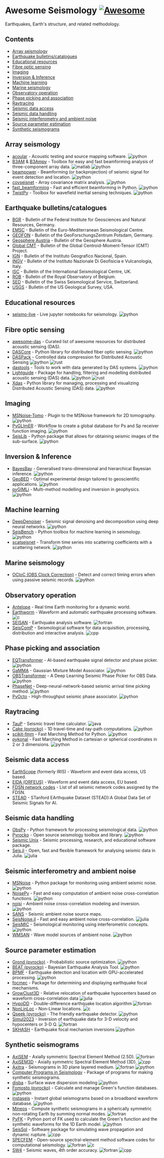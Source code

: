 # Awesome Seismology [![Awesome](https://awesome.re/badge.svg)](https://awesome.re)

Earthquakes, Earth's structure, and related methodology.

## Contents

- [Array seismology](#array-seismology)
- [Earthquake bulletins/catalogues](#earthquake-bulletinscatalogues)
- [Educational resources](#educational-resources)
- [Fibre optic sensing](#fibre-optic-sensing)
- [Imaging](#imaging)
- [Inversion \& Inference](#inversion--inference)
- [Machine learning](#machine-learning)
- [Marine seismology](#marine-seismology)
- [Observatory operation](#observatory-operation)
- [Phase picking and association](#phase-picking-and-association)
- [Raytracing](#raytracing)
- [Seismic data access](#seismic-data-access)
- [Seismic data handling](#seismic-data-handling)
- [Seismic interferometry and ambient noise](#seismic-interferometry-and-ambient-noise)
- [Source parameter estimation](#source-parameter-estimation)
- [Synthetic seismograms](#synthetic-seismograms)

## Array seismology

- [acoular](https://www.acoular.org) - Acoustic testing and source mapping software. ![python](assets/python.png)
- [B3AM](https://github.com/katrinloer/B3AM) & [B3Ampy](https://github.com/cl-finger/B3Ampy) - Toolbox for easy and fast beamforming analysis of three-component array data. ![matlab](assets/matlab.png) ![python](assets/python.png)
- [beampower](https://github.com/ebeauce/beampower) - Beamforming (or backprojection) of seismic signal for event detection and location. ![python](assets/python.png)
- [covseisnet](https://github.com/leonard-seydoux/covseisnet) - Array covariance matrix analysis. ![python](assets/python.png)
- [fast_beamforming](https://github.com/schipp/fast_beamforming) - Fast and efficient beamforming in Python. ![python](assets/python.png)
- [TwistPy](https://twistpy.org) - Toolbox for wavefield inertial sensing techniques. ![python](assets/python.png)

## Earthquake bulletins/catalogues

- [BGR](https://www.szgrf.bgr.de) - Bulletin of the Federal Institute for Geosciences and Natural Resources, Germany.
- [EMSC](https://emsc-csem.org) - Bulletin of the Euro-Mediterranean Seismological Centre.
- [GEOFON](https://geofon.gfz-potsdam.de) - Bulletin of the GeoForschungsZentrum Potsdam, Germany.
- [Geosphere Austria](https://beta.geosphere.at/de/karten/aktuelle-erdbeben#tab=tablemode) - Bulletin of the Geosphere Austria.
- [Global CMT](https://www.globalcmt.org) - Bulletin of the Global Centroid-Moment-Tensor (CMT) Project.
- [IGN](https://www.ign.es/web/en/ign/portal/sis-catalogo-terremotos) - Bulletin of the Instituto Geografico Nacional, Spain.
- [INGV](https://www.ingv.it/en/resources-and-services/environment-earthquakes-and-volcanoes/newsletters) - Bulletin of the Instituto Nazionale Di Geofisicia e Vulcanologia, Italy.
- [ISC](https://www.isc.ac.uk/iscbulletin/) - Bulletin of the International Seismological Centre, UK.
- [ROB](http://seismology.be/en) - Bulletin of the Royal Observatory of Belgium.
- [SED](http://www.seismo.ethz.ch/en/home/) - Bulletin of the Swiss Seismological Service, Switzerland.
- [USGS](https://earthquake.usgs.gov/earthquakes/map/) - Bulletin of the US Geological Survey, USA.

## Educational resources

- [seismo-live](https://seismo-live.github.io) - Live jupyter notebooks for seismology. ![python](assets/python.png)

## Fibre optic sensing

- [awesome-das](https://github.com/DAS-RCN/awesome-das) - Curated list of awesome resources for distributed acoustic sensing (DAS).
- [DASCore](https://dascore.netlify.app) - Python library for distributed fiber optic sensing. ![python](assets/python.png)
- [DASPack](https://github.com/asleix/daspack) - Controlled data compression for Distributed Acoustic Sensing ![python](assets/python.png) ![rust](assets/rust.png)
- [dastools](https://git.gfz-potsdam.de/javier/dastools) - Tools to work with data generated by DAS systems. ![python](assets/python.png)
- [Lightguide](https://github.com/pyrocko/lightguide) - Package for handling, filtering and modelling distributed acoustic sensing (DAS) data. ![python](assets/python.png) ![rust](assets/rust.png)
- [Xdas](https://github.com/xdas-dev/xdas) - Python library for managing, processing and visualizing Distributed Acoustic Sensing (DAS) data. ![python](assets/python.png)

## Imaging

- [MSNoise-Tomo](https://github.com/ThomasLecocq/msnoise-tomo) - Plugin to the MSNoise framework for 2D tomography. ![python](assets/python.png)
- [PyGLImER](https://github.com/PyGLImER/PyGLImER) - Workflow to create a global database for Ps and Sp receiver function imaging. ![python](assets/python.png)
- [SeisLib](https://github.com/fmagrini/seislib) - Python package that allows for obtaining seismic images of the sub-surface. ![python](assets/python.png)

## Inversion & Inference

- [BayesBay](https://github.com/fmagrini/bayes-bay) - Generalised trans-dimensional and hierarchical Bayesian inference. ![python](assets/python.png)
- [GeoBED](https://github.com/dominik-strutz/GeoBED) - Optimal experimental design tailored to geoscientific applications. ![python](assets/python.png)
- [pyGIMLi](https://www.pygimli.org) - Multi-method modelling and inversion in geophysics. ![python](assets/python.png)

## Machine learning

- [DeepDenoiser](https://github.com/AI4EPS/DeepDenoiser) - Seismic signal denoising and decomposition using deep neural networks. ![python](assets/python.png)
- [SeisBench](https://github.com/seisbench/seisbench) - Python toolbox for machine learning in seismology. ![python](assets/python.png)
- [scatseisnet](https://github.com/scatseisnet/scatseisnet) - Transform time series into scattering coefficients with a scattering network. ![python](assets/python.png)

## Marine seismology

- [OCloC (OBS Clock Correction)](https://ocloc.readthedocs.io/en/latest/index.html) - Detect and correct timing errors when using passive seismic records. ![python](assets/python.png)

## Observatory operation

- [Antelope](https://brtt.com) - Real time Earth monitoring for a dynamic world.
- [Earthworm](https://gitlab.com/seismic-software/earthworm/) - Waveform and automatic earthquake processing software. ![c](assets/c.png)
- [SEISAN](https://seisan.info) - Earthquake analysis software. ![fortran](assets/fortran.png)
- [SeisComP](https://www.seiscomp.de) - Seismological software for data acquisition, processing, distribution and interactive analysis. ![cpp](assets/cpp.png)

## Phase picking and association

- [EQTransformer](https://github.com/smousavi05/EQTransformer) - AI-based earthquake signal detector and phase picker. ![python](assets/python.png)
- [GaMMA](https://github.com/AI4EPS/GaMMA) - Gaussian Mixture Model Associator. ![python](assets/python.png)
- [OBSTransformer](https://github.com/alirezaniki/OBSTransformer) - A Deep Learning Seismic Phase Picker for OBS Data. ![python](assets/python.png)
- [PhaseNet](https://github.com/AI4EPS/PhaseNet) - Deep-neural-network-based seismic arrival time picking method. ![python](assets/python.png)
- [PyOcto](https://github.com/yetinam/pyocto) - High-throughput seismic phase associator. ![python](assets/python.png)

## Raytracing

- [TauP](http://www.seis.sc.edu/taup/) - Seismic travel time calculator. ![java](assets/java.png)
- [Cake (pyrocko)](https://pyrocko.org/docs/current/apps/cake/) - 1D travel-time and ray-path computations. ![python](assets/python.png)
- [scikit-fmm](https://github.com/scikit-fmm/scikit-fmm) - Fast Marching Method for Python. ![python](assets/python.png)
- [pykonal](https://github.com/malcolmw/pykonal) - Fast Marching Method in cartesian or spherical coordinates in 2 or 3 dimensions. ![python](assets/python.png)

## Seismic data access

- [EarthScope](https://ds.iris.edu/ds/nodes/dmc/data/) (formerly IRIS) - Waveform and event data access, US based.
- [EIDA (ORFEUS)](https://orfeus-eu.org/data/eida/) - Waveform and event data access, EU based.
- [FDSN network codes](https://www.fdsn.org/networks/) - List of all seismic network codes assigned by the FDSN.
- [STEAD](https://github.com/smousavi05/STEAD) - STanford EArthquake Dataset (STEAD):A Global Data Set of Seismic Signals for AI.

## Seismic data handling

- [ObsPy](https://github.com/obspy/obspy/wiki/) - Python framework for processing seismological data. ![python](assets/python.png)
- [Pyrocko](https://pyrocko.org) - Open source seismology toolbox and library. ![python](assets/python.png)
- [Seismic Unix](https://github.com/JohnWStockwellJr/SeisUnix) - Seismic processing, research, and educational software package.
- [Seis.jl](https://github.com/anowacki/Seis.jl) - Open, fast and flexible framework for analysing seismic data in Julia. ![julia](assets/julia.png)

## Seismic interferometry and ambient noise

- [MSNoise](http://www.msnoise.org) - Python package for monitoring using ambient seismic noise. ![python](assets/python.png)
- [NoisePy](https://github.com/noisepy/NoisePy) - Fast and easy computation of ambient noise cross-correlation functions. ![python](assets/python.png)
- [noisi](https://github.com/lermert/noisi) - Ambient noise cross-correlation modeling and inversion. ![python](assets/python.png)
- [SANS](https://sans.ethz.ch) - Seismic ambient noise source maps.
- [SeisNoise.jl](https://github.com/JuliaSeismo/SeisNoise.jl) - Fast and easy ambient noise cross-correlation. ![julia](assets/julia.png)
- [SeisMIC](https://github.com/PeterMakus/SeisMIC) - Seismological monitoring using interferometric concepts. ![python](assets/python.png)
- [WMSAN](https://tomasetl.gricad-pages.univ-grenoble-alpes.fr/ww3-source-maps/) - Wave model sources of ambient noise. ![python](assets/python.png)

## Source parameter estimation

- [Grond (pyrocko)](https://pyrocko.org/grond) - Probabilistic source optimization. ![python](assets/python.png)
- [BEAT (pyrocko)](https://pyrocko.org/beat) - Bayesian Earthquake Analysis Tool. ![python](assets/python.png)
- [BPMF](https://github.com/ebeauce/Seismic_BPMF) - Earthquake detection and location with GPU-accelerated processing. ![python](assets/python.png)
- [focmec](https://seiscode.iris.washington.edu/projects/focmec) - Package for determining and displaying earthquake focal mechanisms.
- [GrowClust3D](https://github.com/dttrugman/GrowClust3D.jl) - Relative relocation of earthquake hypocenters based on waveform cross-correlation data ![julia](assets/julia.png)
- [HypoDD](https://www.ldeo.columbia.edu/~felixw/hypoDD.html) - Double-difference earthquake location algorithm ![fortran](assets/fortran.png)
- [NonLinLoc](https://github.com/alomax/NonLinLoc) - Non-Linear locations. ![c](assets/c.png)
- [Qseek (pyrocko)](https://github.com/pyrocko/qseek) - The friendly earthquake detector. ![python](assets/python.png)
- [Simul2023](https://zenodo.org/records/10695070) - Inversion of earthquake data for 3-D velocity and hypocenters or 3-D Q. ![fortran](assets/fortran.png)
- [SKHASH](https://code.usgs.gov/esc/SKHASH) - Earthquake focal mechanism inversions ![python](assets/python.png)

## Synthetic seismograms

- [AxiSEM](https://github.com/geodynamics/axisem) - Axially symmetric Spectral Element Method (2.5D). ![fortran](assets/fortran.png)
- [AxiSEM3D](https://github.com/AxiSEMunity/AxiSEM3D) - Axially symmetric Spectral Element Method (3D). ![cpp](assets/cpp.png)
- [Axitra](https://github.com/coutanto/axitra) - Seismograms in 3D plane layered medium. ![fortran](assets/fortran.png) ![python](assets/python.png)
- [Computer Programs in Seismology](https://github.com/rbherrmann/ComputerProgramsSeismology) - Package of programs for making synthetic seismograms.
- [disba](https://github.com/keurfonluu/disba) - Surface wave dispersion modeling ![python](assets/python.png)
- [Fomosto (pyrocko)](https://pyrocko.org/docs/current/apps/fomosto/) - Calculate and manage Green's function databases. ![python](assets/python.png)
- [instaseis](https://instaseis.net) - Instant global seismograms based on a broadband waveform database. ![python](assets/python.png)
- [Mineos](https://github.com/geodynamics/mineos) - Compute synthetic seismograms in a spherically symmetric non-rotating Earth by summing normal modes. ![fortran](assets/fortran.png)
- [PyFK](https://github.com/ziyixi/pyfk) - Python port of FK used to calculate the Green's function and the synthetic waveforms for the 1D Earth model. ![python](assets/python.png)
- [SeisSol](https://seissol.org) - Software package for simulating wave propagation and dynamic rupture. ![cpp](assets/cpp.png)
- [SPECFEM](https://specfem.org) - Open-source spectral-element method software codes for computational seismology. ![fortran](assets/fortran.png) ![c](assets/c.png)
- [SW4](https://github.com/geodynamics/sw4) - Seismic waves, 4th order accuracy. ![fortran](assets/fortran.png) ![cpp](assets/cpp.png)
